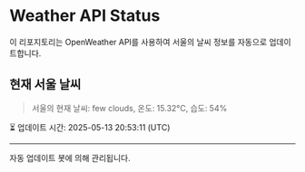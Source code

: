 
# Weather API Status

이 리포지토리는 OpenWeather API를 사용하여 서울의 날씨 정보를 자동으로 업데이트합니다.

## 현재 서울 날씨
> 서울의 현재 날씨: few clouds, 온도: 15.32°C, 습도: 54%

⏳ 업데이트 시간: 2025-05-13 20:53:11 (UTC)

---
자동 업데이트 봇에 의해 관리됩니다.
